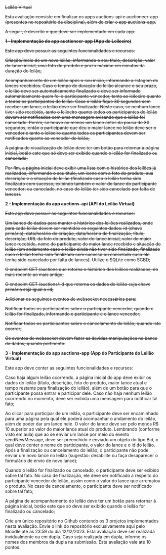 ~~Leilão Virtual~~

~~Esta avaliação consiste em finalizar os apps auctions-api e auctioneer-app (presentes no repositório da disciplina), além de criar o app auctions-app.~~

~~A seguir, é descrito o que deve ser implementado em cada app.~~

~~**1 - Implementação do app auctioneer-app (App do Leiloeiro)**~~

~~Este app deve possuir as seguintes funcionalidades e recursos:~~

~~Criação/início de um novo leilão, informando o seu título, descrição, valor do lance inicial, uma foto do produto e prazo máximo em minutos da duração do leilão;~~

~~Acompanhamento de um leilão após o seu início, informando a listagem de lances recebidos. Caso o tempo de duração do leilão alcance o seu prazo, o leilão deve ser automaticamente finalizado e deve ser informado automaticamente quem foi o participante vencedor, tanto ao leiloeiro quanto a todos os participantes do leilão. Caso o leilão fique 30 segundos sem receber um lance, o leilão deve ser finalizado. Neste caso, se nenhum lance tiver sido recebido, tanto o leiloeiro quanto todos os participantes do leilão devem ser notificados com uma mensagem avisando que o leilão foi cancelado. Porém, se houve ao menos um lance antes da pausa de 30 segundos, então o participante que deu o maior lance no leilão deve ser o vencedor e tanto o leiloeiro quanto todos os participantes devem ser notificados quanto ao vencedor do leilão;~~

~~A página de visualização do leilão deve ter um botão para retornar à página inicial, botão este que só deve ser exibido quando o leilão for finalizado ou cancelado;~~

~~Por fim, a página inicial deve exibir uma lista com o histórico dos leilões já realizados, informando o seu título, um ícone com a foto do produto, sua descrição e a situação do leilão (finalizado caso o leilão tenha sido finalizado com sucesso, exibindo também o valor do lance do participante vencedor; ou cancelado, no caso do leilão ter sido cancelado por falta de lances).~~

~~**2 - Implementação do app auctions-api (API do Leilão Virtual)**~~

~~Este app deve possuir as seguintes funcionalidades e recursos:~~

~~Um banco de dados para manter o histórico dos leilões realizados, onde para cada leilão devem ser mantidos os seguintes dados: id (chave primária), data/horário de criação, data/horário de finalização, título, descrição, URL da foto do produto, valor do lance inicial, valor do maior lance recebido, nome do participante do maior lance recebido e situação do leilão (em andamento caso o leilão ainda não tiver sido finalizado, finalizado caso o leilão tenha sido finalizado com sucesso ou cancelado caso ele tenha sido cancelado por falta de lances). Utilize o SQLite como SGBD;~~

~~O endpoint GET /auctions que retorna o histórico dos leilões realizados, do mais recente ao mais antigo;~~

~~O endpoint GET /auctions/:id que retorna os dados do leilão cuja chave primária seja igual a :id;~~

~~Adicionar os seguintes eventos de websocket necessários para:~~

~~Notificar todos os participantes sobre o participante vencedor, quando o leilão for finalizado, informando  o participante e o lance vencedor;~~

~~Notificar todos os participantes sobre o cancelamento do leilão, quando isto ocorrer;~~

~~Os eventos de websocket devem fazer as devidas manipulações no banco de dados, quando pertinente.~~

**3 - Implementação do app auctions-app (App do Participante do Leilão Virtual)**

Este app deve conter as seguintes funcionalidades e recursos:

Caso haja algum leilão ocorrendo, a página inicial do app deve exibir os dados do leilão (título, descrição, foto do produto, maior lance atual e tempo restante para finalização do leilão), além de um botão para que o participante possa entrar e participar dele. Caso não haja nenhum leilão ocorrendo no momento, deve ser exibida uma mensagem para notificar tal fato;

Ao clicar para participar de um leilão, o participante deve ser encaminhado para uma página pela qual ele poderá acompanhar o andamento do leilão, além de poder dar um lance nele. O valor do lance deve ser pelo menos R$ 10 superior ao valor do maior lance atual do produto. Lembrando (conforme visto em aula) que ao se enviar um lance por meio do evento sendNewMessage, deve ser preenchido e enviado um objeto do tipo Bid, o qual deve conter o nome do participante, o valor do lance e o id do leilão. Após a finalização ou cancelamento do leilão, o participante não pode enviar um novo lance no leilão (sugestão: desabilite ou faça desaparecer o formulário de envio de novo lance);

Quando o leilão for finalizado ou cancelado, o participante deve ser exibido sobre tal fato. No caso de finalização, ele deve ser notificado a respeito do participante vencedor do leilão, assim como o valor do lance que arrematou o produto. No caso de cancelamento, o participante deve ser notificado sobre tal fato;

A página de acompanhamento do leilão deve ter um botão para retornar à página inicial, botão este que só deve ser exibido quando o leilão for finalizado ou cancelado;

Crie um único repositório no Github contendo os 3 projetos implementados nesta avaliação. Envie o link do repositório exclusivamente aqui pelo Moodle até as 23:59 do dia 12/12/2023. Esta avaliação deve ser realizada invidualmente ou em dupla. Caso seja realizada em dupla, informe os nomes dos membros da dupla na submissão. Esta avaliação vale até 10 pontos.